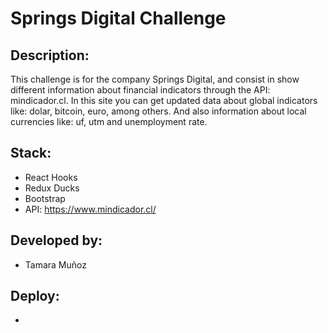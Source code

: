 # Springs Digital Challenge 

## Description: 
This challenge is for the company Springs Digital, and consist in show different information about financial indicators through the API: mindicador.cl. In this site you can get updated data about global indicators like: dolar, bitcoin, euro, among others. And also information about local currencies like: uf, utm and unemployment rate. 

## Stack: 
- React Hooks
- Redux Ducks
- Bootstrap
- API: https://www.mindicador.cl/

## Developed by:
- Tamara Muñoz

## Deploy: 
- 
